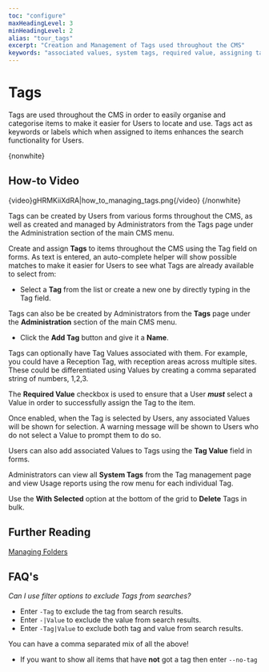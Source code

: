 ```yaml
---
toc: "configure"
maxHeadingLevel: 3
minHeadingLevel: 2
alias: "tour_tags"
excerpt: "Creation and Management of Tags used throughout the CMS"
keywords: "associated values, system tags, required value, assigning tags, delete tags in bulk"
---
```


# Tags

Tags are used throughout the CMS in order to easily organise and categorise items to make it easier for Users to locate and use. Tags act as keywords or labels which when assigned to items enhances the search functionality for Users. 

{nonwhite} 

## How-to Video

{video}gHRMKiiXdRA|how_to_managing_tags.png{/video}
{/nonwhite}

Tags can be created by Users from various forms throughout the CMS, as well as created and managed by Administrators from the Tags page under the Administration section of the main CMS menu.

Create and assign **Tags** to items throughout the CMS using the Tag field on forms. As text is entered, an auto-complete helper will show possible matches to make it easier for Users to see what Tags are already available to select from:

- Select a **Tag** from the list or create a new one by directly typing in the Tag field.

Tags can also be be created by Administrators from the **Tags** page under the **Administration** section of the main CMS menu.

- Click the **Add Tag** button and give it a **Name**.

Tags can optionally have Tag Values associated with them. For example, you could have a Reception Tag, with reception areas across multiple sites. These could be differentiated using Values by creating a comma separated string of numbers, 1,2,3.

The **Required Value** checkbox is used to ensure that a User ***must*** select a Value in order to successfully assign the Tag to the item.

Once enabled, when the Tag is selected by Users, any associated Values will be shown for selection. A warning message will be shown to Users who do not select a Value to prompt them to do so.

Users can also add associated Values to Tags using the **Tag Value** field in forms.

Administrators can view all **System Tags** from the Tag management page and view Usage reports using the row menu for each individual Tag.

Use the **With Selected** option at the bottom of the grid to **Delete** Tags in bulk.

## Further Reading

[Managing Folders](configure_folders.html)

## FAQ's

*Can I use filter options to exclude Tags from searches?*

- Enter `-Tag` to exclude the tag from search results.
- Enter `-|Value` to exclude the value from search results.
- Enter `-Tag|Value` to exclude both tag and value from search results.

You can have a comma separated mix of all the above!

- If you want to show all items that have **not** got a tag then enter `--no-tag`























